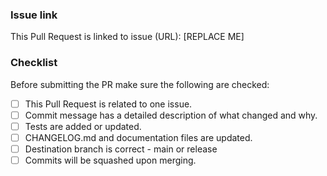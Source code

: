 <!--
Thanks for contributing to Valkey GLIDE!

Please make sure you are aware of our contributing guidelines [available
here](https://github.com/valkey-io/valkey-glide/blob/main/CONTRIBUTING.md)

-->

### Issue link

This Pull Request is linked to issue (URL): [REPLACE ME]

### Checklist

Before submitting the PR make sure the following are checked:

-   [ ] This Pull Request is related to one issue.
-   [ ] Commit message has a detailed description of what changed and why.
-   [ ] Tests are added or updated.
-   [ ] CHANGELOG.md and documentation files are updated.
-   [ ] Destination branch is correct - main or release
-   [ ] Commits will be squashed upon merging.
